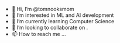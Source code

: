 - 👋 Hi, I’m @tomnooksmom
- 👀 I’m interested in ML and AI development
- 🌱 I’m currently learning Computer Science
- 💞️ I’m looking to collaborate on .
- 📫 How to reach me ...

<!---
tomnooksmom/tomnooksmom is a ✨ special ✨ repository because its `README.md` (this file) appears on your GitHub profile.
You can click the Preview link to take a look at your changes.
--->
